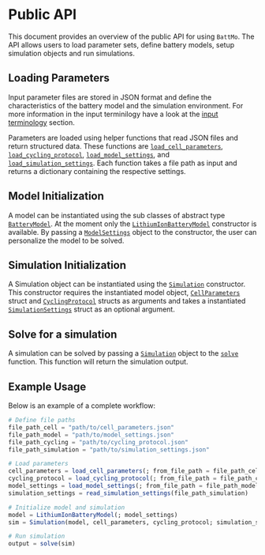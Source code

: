 # Public API

This document provides an overview of the public API for using `BattMo`. The API allows users to load parameter sets, define battery models, setup simulation objects and run simulations.

## Loading Parameters
Input parameter files are stored in JSON format and define the characteristics of the battery model and the simulation environment. For more information in the input terminilogy have a look at the [input terminology](./terminology) section.

Parameters are loaded using helper functions that read JSON files and return structured data. These functions are [`load_cell_parameters`](@ref), [`load_cycling_protocol`](@ref), [`load_model_settings`](@ref), and [`load_simulation_settings`](@ref). Each function takes a file path as input and returns a dictionary containing the respective settings.

## Model Initialization
A model can be instantiated using the sub classes of abstract type [`BatteryModel`](@ref). At the moment only the [`LithiumIonBatteryModel`](@ref) constructor is available. By passing a [`ModelSettings`](@ref) object to the constructor, the user can personalize the model to be solved.

## Simulation Initialization
A Simulation object can be instantiated using the [`Simulation`](@ref) constructor. This constructor requires the instantiated model object, [`CellParameters`](@ref) struct and [`CyclingProtocol`](@ref) structs as arguments and takes a instantiated [`SimulationSettings`](@ref) struct as an optional argument.

## Solve for a simulation
A simulation can be solved by passing a [`Simulation`](@ref) object to the [`solve`](@ref) function. This function will return the simulation output.

## Example Usage
Below is an example of a complete workflow:


```julia
# Define file paths
file_path_cell = "path/to/cell_parameters.json"
file_path_model = "path/to/model_settings.json"
file_path_cycling = "path/to/cycling_protocol.json"
file_path_simulation = "path/to/simulation_settings.json"

# Load parameters
cell_parameters = load_cell_parameters(; from_file_path = file_path_cell)
cycling_protocol = load_cycling_protocol(; from_file_path = file_path_cycling)
model_settings = load_model_settings(; from_file_path = file_path_model)
simulation_settings = read_simulation_settings(file_path_simulation)

# Initialize model and simulation
model = LithiumIonBatteryModel(; model_settings)
sim = Simulation(model, cell_parameters, cycling_protocol; simulation_settings)

# Run simulation
output = solve(sim)
```
